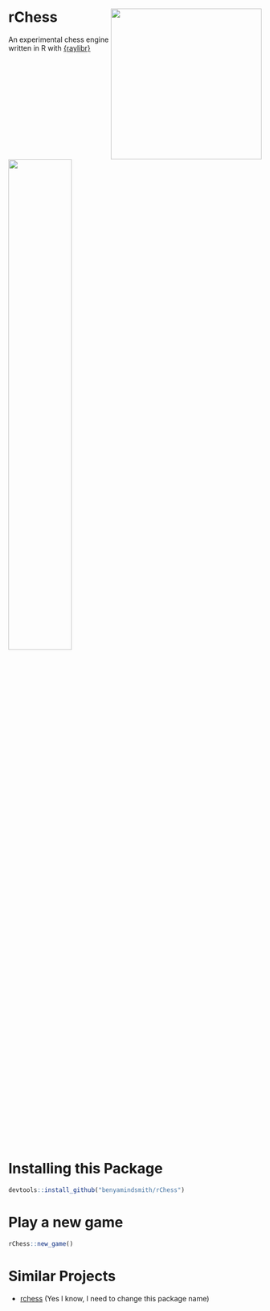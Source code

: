 # rChess <a href='https://github.com/benyamindsmith/rChess'><img src='https://github.com/user-attachments/assets/7587fab3-ad48-4bed-be5f-27041420b7f5' align="right" height="300" /></a>

An experimental chess engine written in R with [{raylibr}](https://github.com/jeroenjanssens/raylibr)

<a>
<img src= https://github.com/user-attachments/assets/6e71a629-7983-4c50-aa15-aa26fe9ee4ea width =50%>
</a>


# Installing this Package 

```r
devtools::install_github("benyamindsmith/rChess")
```

# Play a new game

```r
rChess::new_game()
```



# Similar Projects

- [rchess](https://github.com/jbkunst/rchess) (Yes I know, I need to change this package name)

